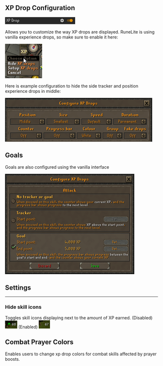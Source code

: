 ## XP Drop Configuration

![Setting bar](img/xp-drops/xp_drop_plugin.png)

Allows you to customize the way XP drops are displayed. RuneLite is using vanilla experience drops, so make sure to enable it here:

![XP drop menu](img/xp-drops/xp_drop_options_orb.png)

Here is example configuration to hide the side tracker and position experience drops in middle:

![XP drop configuration](img/xp-drops/xp_drop_configuration.png)


## Goals
Goals are also configured using the vanilla interface

![XP goal setting](img/xp-drops/xp_drop_goals.png)
 
## Settings
---
### Hide skill icons
Toggles skill icons displaying next to the amount of XP earned.
(Disabled) 
![hideSkillIcons disabled](img/xp-drops/xp_drop_skill_on.png)
(Enabled) 
![hideSkillIcons enabled](img/xp-drops/xp_drop_skill_off.png)

## Combat Prayer Colors
Enables users to change xp drop colors for combat skills affected by prayer boosts.
